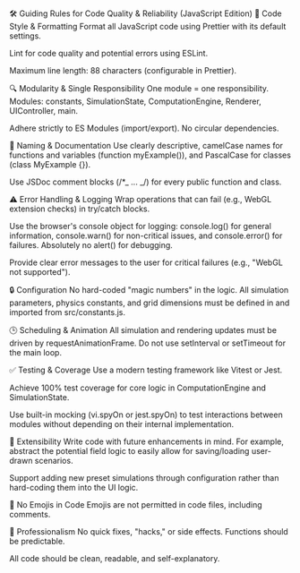 🛠️ Guiding Rules for Code Quality & Reliability (JavaScript Edition)
📏 Code Style & Formatting
Format all JavaScript code using Prettier with its default settings.

Lint for code quality and potential errors using ESLint.

Maximum line length: 88 characters (configurable in Prettier).

🔍 Modularity & Single Responsibility
One module = one responsibility. Modules: constants, SimulationState, ComputationEngine, Renderer, UIController, main.

Adhere strictly to ES Modules (import/export). No circular dependencies.

📖 Naming & Documentation
Use clearly descriptive, camelCase names for functions and variables (function myExample()), and PascalCase for classes (class MyExample {}).

Use JSDoc comment blocks (/\*_ ... _/) for every public function and class.

⚠️ Error Handling & Logging
Wrap operations that can fail (e.g., WebGL extension checks) in try/catch blocks.

Use the browser's console object for logging: console.log() for general information, console.warn() for non-critical issues, and console.error() for failures. Absolutely no alert() for debugging.

Provide clear error messages to the user for critical failures (e.g., "WebGL not supported").

🔒 Configuration
No hard-coded "magic numbers" in the logic. All simulation parameters, physics constants, and grid dimensions must be defined in and imported from src/constants.js.

🕒 Scheduling & Animation
All simulation and rendering updates must be driven by requestAnimationFrame. Do not use setInterval or setTimeout for the main loop.

✅ Testing & Coverage
Use a modern testing framework like Vitest or Jest.

Achieve 100% test coverage for core logic in ComputationEngine and SimulationState.

Use built-in mocking (vi.spyOn or jest.spyOn) to test interactions between modules without depending on their internal implementation.

🚀 Extensibility
Write code with future enhancements in mind. For example, abstract the potential field logic to easily allow for saving/loading user-drawn scenarios.

Support adding new preset simulations through configuration rather than hard-coding them into the UI logic.

🚫 No Emojis in Code
Emojis are not permitted in code files, including comments.

🎯 Professionalism
No quick fixes, "hacks," or side effects. Functions should be predictable.

All code should be clean, readable, and self-explanatory.
